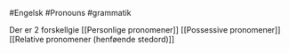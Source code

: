 #Engelsk #Pronouns #grammatik

Der er 2 forskellgie
	[[Personlige pronomener]]
	[[Possessive pronomener]]
[[Relative pronomener (henføende stedord)]]
